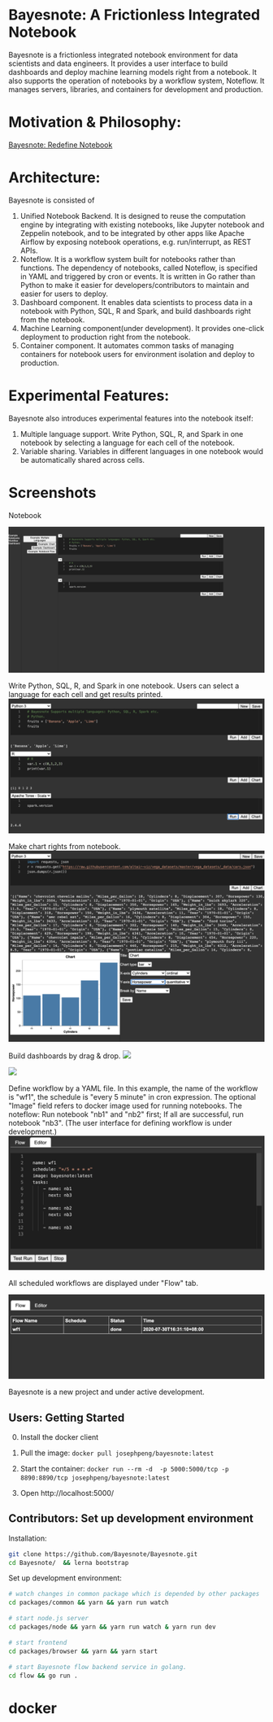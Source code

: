 # Bayesnote: A Frictionless Integrated Notebook

Bayesnote is a frictionless integrated notebook environment for data scientists and data engineers. It provides a user interface to build dashboards and deploy machine learning models right from a notebook. It also supports the operation of notebooks by a workflow system, Noteflow. It manages servers, libraries, and containers for development and production.

# Motivation & Philosophy:
[Bayesnote: Redefine Notebook](https://towardsdatascience.com/bayesnote-redefine-notebook-2ab00277bbc?source=friends_link&sk=94e2e9d234caa0edc3adf7235bd84b74)

# Architecture:
Bayesnote is consisted of
1. Unified Notebook Backend. It is designed to reuse the computation engine by integrating with existing notebooks, like Jupyter notebook and Zeppelin notebook, and to be integrated by other apps like Apache Airflow by exposing notebook operations, e.g. run/interrupt, as REST APIs.
2. Noteflow. It is a workflow system built for notebooks rather than functions. The dependency of notebooks, called Noteflow, is specified in YAML and triggered by cron or events. It is written in Go rather than Python to make it easier for developers/contributors to maintain and easier for users to deploy.
3. Dashboard component. It enables data scientists to process data in a notebook with Python, SQL, R and Spark, and build dashboards right from the notebook.
4. Machine Learning component(under development). It provides one-click deployment to production right from the notebook.
5. Container component. It automates common tasks of managing containers for notebook users for environment isolation and deploy to production.

# Experimental Features:
Bayesnote also introduces experimental features into the notebook itself:
1. Multiple language support. Write Python, SQL, R, and Spark in one notebook by selecting a language for each cell of the notebook.
2. Variable sharing. Variables in different languages in one notebook would be automatically shared across cells.

# Screenshots

Notebook

![](./.github/notebook.png)

Write Python, SQL, R, and Spark in one notebook. Users can select a language for each cell and get results printed.
![](.github/multi.png)

Make chart rights from notebook.
![](.github/chart.png)

Build dashboards by drag & drop.
![](.github/drag.gif)


![](.github/dashboard.gif)

Define workflow by a YAML file. In this example, the name of the workflow is "wf1", the schedule is "every 5 minute" in cron expression. The optional "Image" field refers to docker image used for running notebooks. The noteflow: Run notebook "nb1" and "nb2" first; If all are successful, run notebook "nb3".
(The user interface for defining workflow is under development.)
![](.github/editor.png)

All scheduled workflows are displayed under "Flow" tab.

![](.github/flow.png)

Bayesnote is a new project and under active development.

## Users: Getting Started

0. Install the docker client
1. Pull the image: `docker pull josephpeng/bayesnote:latest`

2. Start the container: `docker run --rm -d  -p 5000:5000/tcp -p 8890:8890/tcp josephpeng/bayesnote:latest`
3. Open http://localhost:5000/

## Contributors: Set up development environment

Installation:
```sh
git clone https://github.com/Bayesnote/Bayesnote.git
cd Bayesnote/  && lerna bootstrap
```

Set up development environment:
```sh
# watch changes in common package which is depended by other packages
cd packages/common && yarn && yarn run watch
```

```sh
# start node.js server
cd packages/node && yarn && yarn run watch & yarn run dev
```

```sh
# start frontend
cd packages/browser && yarn && yarn start
```

```sh
# start Bayesnote flow backend service in golang.
cd flow && go run .
```
# docker
